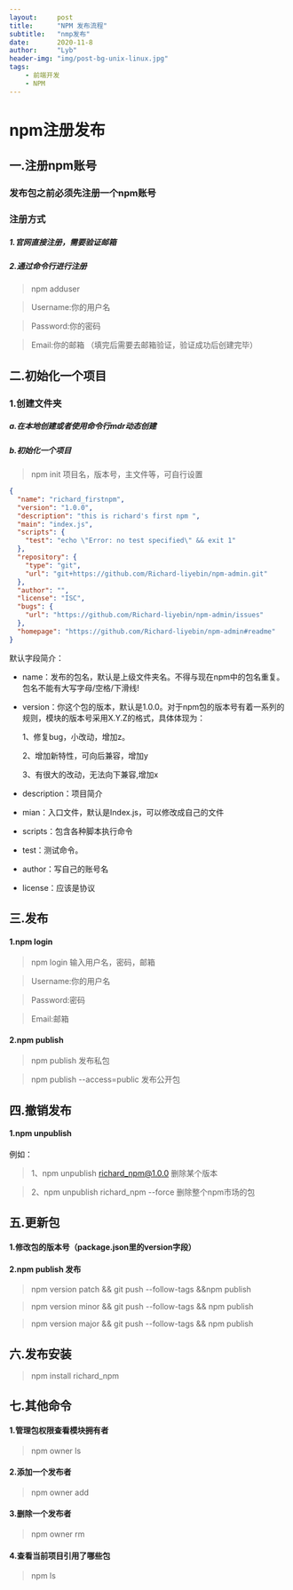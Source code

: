 ```yaml
---
layout:     post
title:      "NPM 发布流程"
subtitle:   "nmp发布"
date:       2020-11-8
author:     "Lyb"
header-img: "img/post-bg-unix-linux.jpg"
tags:
    - 前端开发
    - NPM
---
```


 
 npm注册发布
 ====
 一.注册npm账号
 ----
### 发布包之前必须先注册一个npm账号

### 注册方式

#####  1.官网直接注册，需要验证邮箱
#####  2.通过命令行进行注册
>npm adduser

>Username:你的用户名

>Password:你的密码  

>Email:你的邮箱 （填完后需要去邮箱验证，验证成功后创建完毕）

二.初始化一个项目
----
### 1.创建文件夹
##### a.在本地创建或者使用命令行mdr动态创建
##### b.初始化一个项目
> npm init  项目名，版本号，主文件等，可自行设置

```json
{
  "name": "richard_firstnpm",
  "version": "1.0.0",
  "description": "this is richard's first npm ",
  "main": "index.js",
  "scripts": {
    "test": "echo \"Error: no test specified\" && exit 1"
  },
  "repository": {
    "type": "git",
    "url": "git+https://github.com/Richard-liyebin/npm-admin.git"
  },
  "author": "",
  "license": "ISC",
  "bugs": {
    "url": "https://github.com/Richard-liyebin/npm-admin/issues"
  },
  "homepage": "https://github.com/Richard-liyebin/npm-admin#readme"
}

```

默认字段简介：
+ name：发布的包名，默认是上级文件夹名。不得与现在npm中的包名重复。包名不能有大写字母/空格/下滑线!

+ version：你这个包的版本，默认是1.0.0。对于npm包的版本号有着一系列的规则，模块的版本号采用X.Y.Z的格式，具体体现为：

  1、修复bug，小改动，增加z。

  2、增加新特性，可向后兼容，增加y

  3、有很大的改动，无法向下兼容,增加x

+ description：项目简介

+ mian：入口文件，默认是Index.js，可以修改成自己的文件 
+ scripts：包含各种脚本执行命令
+ test：测试命令。
+ author：写自己的账号名
+ license：应该是协议

三.发布
----
#### 1.npm login
>npm login 输入用户名，密码，邮箱

>Username:你的用户名

>Password:密码

>Email:邮箱

#### 2.npm publish
>npm publish 发布私包

>npm publish --access=public 发布公开包


四.撤销发布
----

#### 1.npm unpublish
例如：
>1、npm unpublish richard_npm@1.0.0 删除某个版本

>2、npm unpublish richard_npm --force 删除整个npm市场的包


五.更新包
----
#### 1.修改包的版本号（package.json里的version字段）

#### 2.npm publish 发布
>npm version patch && git push --follow-tags &&npm publish 

>npm version minor && git push --follow-tags && npm publish

>npm version major && git push --follow-tags && npm publish

六.发布安装
----
>npm install richard_npm


七.其他命令
----
#### 1.管理包权限查看模块拥有者
>npm owner ls
#### 2.添加一个发布者
>npm owner add
#### 3.删除一个发布者
>npm owner rm
#### 4.查看当前项目引用了哪些包
>npm ls